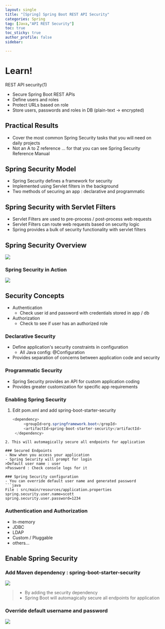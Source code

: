 ```yaml
---
layout: single
title: "[Spring] Spring Boot REST API Security"
categories: Spring
tag: [Java,"API REST Security"]
toc: true
toc_sticky: true
author_profile: false
sidebar:

---
```

# Learn!
REST API security(1)
- Secure Spring Boot REST APIs
- Define users and roles
- Protect URLs based on role
- Store users, passwords and roles in DB (plain-text -> encrypted)

## Practical Results
- Cover the most common Spring Security tasks that you will need on daily projects
- Not an A to Z reference ... for that you can see Spring Security Reference Manual

## Spring Security Model
- Spring Security defines a framework for security
- Implemented using Servlet filters in the background
- Two methods of securing an app : declarative and programmatic

## Spring Security with Servlet Filters
- Servlet Filters are used to pre-process / post-process web requests
- Servlet Filters can route web requests based on security logic
- Spring provides a bulk of security functionality with servlet filters

## Spring Security Overview

![](https://i.imgur.com/uYyiggv.png)

### Spring Security in Action

![](https://i.imgur.com/X0Sa90o.png)

## Security Concepts
- Authentication
	- Check user id and password with credentials stored in app / db
- Authorization
	- Check to see if user has an authorized role

### Declarative Security
- Define application's security constraints in configuration
	- All Java config: @Configuration
- Provides separation of concerns between application code and security

### Programmatic Security
- Spring Security provides an API for custom application coding
- Provides greater customization for specific app requirements

### Enabling Spring Security
1. Edit pom.xml and add spring-boot-starter-security
   ```java
   <dependency>
		<groupId>org.springframework.boot</gropId>
		<artifactId>spring-boot-starter-security</artifactId>
	</dependency>
```
2. This will automagically secure all endpoints for application

### Secured Endpoints
- Now when you access your application
- Spring Security will prompt for login
>Default user name : user
>Password : Check console logs for it

### Spring Security configuration
- You can override default user name and generated password
```java
File : src/main/resources/application.properties
spring.security.user.name=scott
spring.security.user.password=1234
```

### Authentication and Authorization
- In-memory
- JDBC
- LDAP
- Custom / Pluggable
- others...

## Enable Spring Security

### Add Maven dependency : spring-boot-starter-security

![](https://i.imgur.com/JrFpgaV.png)
>- By adding the security dependency
>- Spring Boot will automagically secure all endpoints for application

### Override default username and password
![](https://i.imgur.com/5PCOpUO.png)

